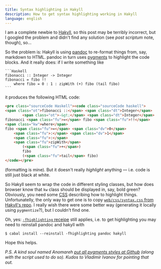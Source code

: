```yaml
---
title: Syntax highlighting in Hakyll
description: How to get syntax highlighting working in Hakyll
language: english
---
```


I am a complete newbie to [Hakyll](http://jaspervdj.be/hakyll/), so this post
may be terribly incorrect, but I googled the problem and didn't find any
solution (see *post scriptum* note, though), so…

So the problem is: Hakyll is using
[pandoc](http://johnmacfarlane.net/pandoc/index.html) to re-format things from,
say, markdown to HTML. pandoc in turn uses [pygments](http://pygments.org/) to
highlight the code blocks. And it really does: if I write something like

    ```Haskell
    fibonacci :: Integer -> Integer
    fibonacci = fibo !!
        where fibo = 0 : 1 : zipWith (+) fibo (tail fibo)
    ```

it produces the following HTML code:

```Html
<pre class="sourceCode Haskell"><code class="sourceCode haskell">
<span class="ot">fibonacci ::</span> <span class="dt">Integer</span>
        <span class="ot">-&gt;</span> <span class="dt">Integer</span>
fibonacci <span class="fu">=</span> fibo <span class="fu">!!</span>
<span class="kw">where</span>
fibo <span class="fu">=</span> <span class="dv">0</span>
    <span class="fu">:</span> <span class="dv">1</span>
    <span class="fu">:</span>
    <span class="fu">zipWith</span>
        (<span class="fu">+</span>)
        fibo
        (<span class="fu">tail</span> fibo)
</code></pre>
```

(formatting is mine). But it doesn't really *highlight* anything — i.e. code is
still just black at white.

So Hakyll seem to wrap the code in different styling classes, but how does
browser know that `kw` class should be displayed in, say, bold green?
Obviously, you need some [CSS][css] describing how to highlight things.
Unfortunatelly, the only way to get one is to copy [`web/css/syntax.css` from
Hakyll's repo][style.css]. I really wish there were some better way (generating
it locally using `pygmentize`?), but I couldn't find one.

Oh, yes: [`-fhighlighting` receipe][fhighlighting] still applies, i.e. to get
highlighting you may need to reinstall pandoc and hakyll with

    $ cabal install --reinstall -fhighlighting pandoc hakyll

Hope this helps.

*P.S. A kind soul named Anomareh [put all pygments styles at
Github][pygments-styles-dump] (along with the script used to do so). Kudos to
Vladimir Ivanov for pointing that out.* 

[css]: https://en.wikipedia.org/wiki/Cascading_Style_Sheets "Cascading Style Sheets"
[style.css]: https://github.com/jaspervdj/hakyll/blob/master/web/css/syntax.css "Hakyll repo"
[fhighlighting]: http://jaspervdj.be/hakyll/tutorials/faq.html#does-hakyll-support-syntax-highlighting "Does Hakyll support syntax highlighting?"
[pygments-styles-dump]: https://github.com/Anomareh/pygments-styles-dump "A dump of all the CSS styles included with Pygments"

